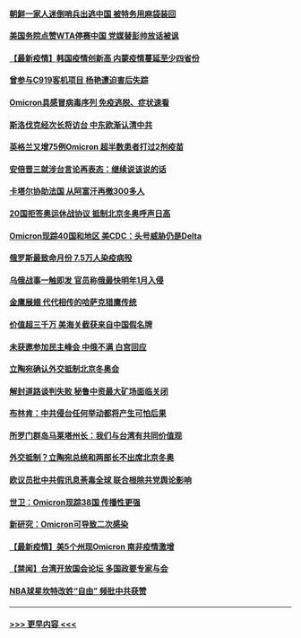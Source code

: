 #### [朝鲜一家人迷倒哨兵出逃中国 被特务用麻袋装回](../pages/prog202/a103285402.md?t=12050650) 
#### [美国务院点赞WTA停赛中国 党媒替彭帅放话被讽](../pages/prog202/a103285356.md?t=12050650) 
#### [【最新疫情】韩国疫情创新高 内蒙疫情蔓延至少四省份](../pages/prog202/a103285324.md?t=12050650) 
#### [曾参与C919客机项目 杨艳遭迫害后失踪](../pages/prog202/a103285313.md?t=12050650) 
#### [Omicron具感冒病毒序列 免疫逃脱、症状速看](../pages/prog202/a103285311.md?t=12050650) 
#### [斯洛伐克经次长将访台 中东欧渐认清中共](../pages/prog202/a103285283.md?t=12050650) 
#### [英格兰又增75例Omicron 超半数患者打过2剂疫苗](../pages/prog202/a103285197.md?t=12050650) 
#### [安倍晋三就涉台言论再表态：继续说该说的话](../pages/prog202/a103285142.md?t=12050650) 
#### [卡塔尔协助法国 从阿富汗再撤300多人](../pages/prog202/a103285081.md?t=12050650) 
#### [20国拒签奥运休战协议 抵制北京冬奥呼声日高](../pages/prog202/a103285045.md?t=12050650) 
#### [Omicron现踪40国和地区 美CDC：头号威胁仍是Delta](../pages/prog202/a103284943.md?t=12050650) 
#### [俄罗斯最致命月份  7.5万人染疫病殁](../pages/prog202/a103284870.md?t=12050650) 
#### [乌俄战事一触即发 官员称俄最快明年1月入侵](../pages/prog202/a103284851.md?t=12050650) 
#### [金鹰展翅 代代相传的哈萨克猎鹰传统](../pages/prog202/a103284691.md?t=12050650) 
#### [价值超三千万 美海关截获来自中国假名牌](../pages/prog202/a103284560.md?t=12050650) 
#### [未获邀参加民主峰会 中俄不满 白宫回应](../pages/prog202/a103284676.md?t=12050650) 
#### [立陶宛确认外交抵制北京冬奥会](../pages/prog202/a103284574.md?t=12050650) 
#### [解封道路谈判失败 秘鲁中资最大矿场面临关闭](../pages/prog202/a103284408.md?t=12050650) 
#### [布林肯：中共侵台任何举动都将产生可怕后果](../pages/prog202/a103284659.md?t=12050650) 
#### [所罗门群岛马莱塔州长：我们与台湾有共同价值观](../pages/prog202/a103284369.md?t=12050650) 
#### [外交抵制？立陶宛总统和两部长不出席北京冬奥](../pages/prog202/a103284447.md?t=12050650) 
#### [欧议员批中共假讯息荼毒全球 联合根除共党舆论影响](../pages/prog202/a103284313.md?t=12050650) 
#### [世卫：Omicron现踪38国 传播性更强](../pages/prog202/a103284281.md?t=12050650) 
#### [新研究：Omicron可导致二次感染](../pages/prog202/a103284402.md?t=12050650) 
#### [【最新疫情】美5个州现Omicron 南非疫情激增](../pages/prog202/a103284384.md?t=12050650) 
#### [【禁闻】台湾开放国会论坛 多国政要专家与会](../pages/prog202/a103284329.md?t=12050650) 
#### [NBA球星坎特改姓“自由” 频批中共获赞](../pages/prog202/a103284376.md?t=12050650) 

----
#### [ >>> 更早内容 <<< ](../indexes/prog202-earlier.md)
